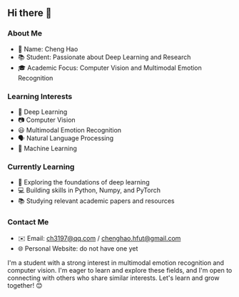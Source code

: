 <!--
**Cb1ock/Cb1ock** is a ✨ _special_ ✨ repository because its `README.md` (this file) appears on your GitHub profile.


Here are some ideas to get you started:


- 🔭 I’m currently working on Computer Vision and Multimodal Emotion Recognition
- 🌱 I’m currently learning Base
- 👯 I’m looking to collaborate on ...
- 🤔 I’m looking for help with ...
- 💬 Ask me about ...
- 📫 How to reach me: ...
- 😄 Pronouns: ...
- ⚡ Fun fact: ...
-->

## Hi there 👋

### About Me
- 👤 Name: Cheng Hao
- 📚 Student: Passionate about Deep Learning and Research
- 🎓 Academic Focus: Computer Vision and Multimodal Emotion Recognition

### Learning Interests
- 🧠 Deep Learning
- 📷 Computer Vision
- 😃 Multimodal Emotion Recognition
- 🗣️ Natural Language Processing
- 🤖 Machine Learning

### Currently Learning
- 📖 Exploring the foundations of deep learning
- 💻 Building skills in Python, Numpy, and PyTorch
- 📚 Studying relevant academic papers and resources

### Contact Me
- ✉️ Email: ch3197@qq.com / chenghao.hfut@gmail.com
- 🌐 Personal Website: do not have one yet

I'm a student with a strong interest in multimodal emotion recognition and computer vision. I'm eager to learn and explore these fields, and I'm open to connecting with others who share similar interests. Let's learn and grow together! 😊
